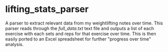 # lifting_stats_parser
A parser to extract relevant data from my weightlifting notes over time.
This parser reads through the _full_data.txt_ text file and outputs a list of each exercise with each sets and reps for that exercise over time.
This is then easily ported to an Excel spreadsheet for further "progress over time" analysis.
